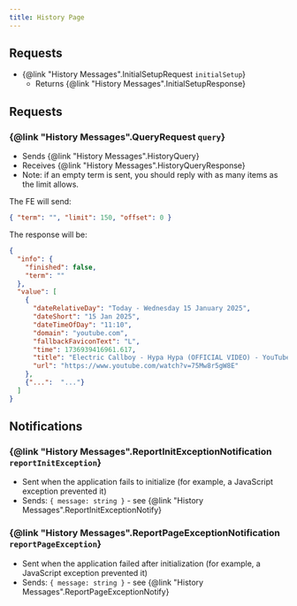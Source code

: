 ```yaml
---
title: History Page
---
```


## Requests

- {@link "History Messages".InitialSetupRequest `initialSetup`}
    - Returns {@link "History Messages".InitialSetupResponse}
    
## Requests

### {@link "History Messages".QueryRequest `query`}
- Sends {@link "History Messages".HistoryQuery}
- Receives {@link "History Messages".HistoryQueryResponse}
- Note: if an empty term is sent, you should reply with as many items as the limit allows.

The FE will send: 
```json
{ "term": "", "limit": 150, "offset": 0 }
```

The response will be:

```json
{
  "info": {
    "finished": false,
    "term": ""
  },
  "value": [
    {
      "dateRelativeDay": "Today - Wednesday 15 January 2025",
      "dateShort": "15 Jan 2025",
      "dateTimeOfDay": "11:10",
      "domain": "youtube.com",
      "fallbackFaviconText": "L",
      "time": 1736939416961.617,
      "title": "Electric Callboy - Hypa Hypa (OFFICIAL VIDEO) - YouTube",
      "url": "https://www.youtube.com/watch?v=75Mw8r5gW8E"
    },
    {"...":  "..."}
  ]
}
```

## Notifications

### {@link "History Messages".ReportInitExceptionNotification `reportInitException`}
- Sent when the application fails to initialize (for example, a JavaScript exception prevented it)
- Sends: `{ message: string }` - see {@link "History Messages".ReportInitExceptionNotify}

### {@link "History Messages".ReportPageExceptionNotification `reportPageException`}
- Sent when the application failed after initialization (for example, a JavaScript exception prevented it)
- Sends: `{ message: string }` - see {@link "History Messages".ReportPageExceptionNotify}
